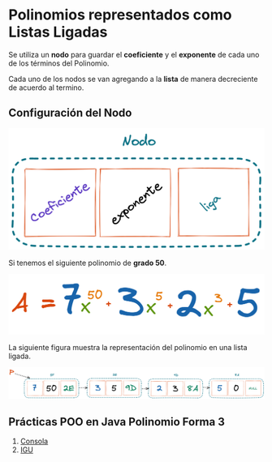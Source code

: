 # Polinomios representados como Listas Ligadas

Se utiliza un **nodo** para guardar el **coeficiente** y el **exponente** de cada uno de los términos del Polinomio.

Cada uno de los nodos se van agregando a la **lista** de manera decreciente de acuerdo al termino.

## Configuración del Nodo

![Polinomio F2 Forma General ](../../assets/polinomios/polinomio_14.png)

Si tenemos el siguiente polinomio de **grado 50**.

![Ejemplo Polinomio Grado 1000](../../assets/polinomios/polinomio_12.png)

La siguiente figura muestra la representación del polinomio en una lista ligada.

![Ejemplo Forma 2](../../assets/polinomios/polinomio_13.png)

## Prácticas POO en Java Polinomio Forma 3

1. [Consola]()
2. [IGU]()
